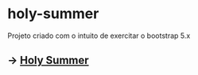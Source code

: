 # holy-summer
 Projeto criado com o intuito de exercitar o bootstrap 5.x


## -> [Holy Summer](https://mpaullos.github.io/holy-summer/)
